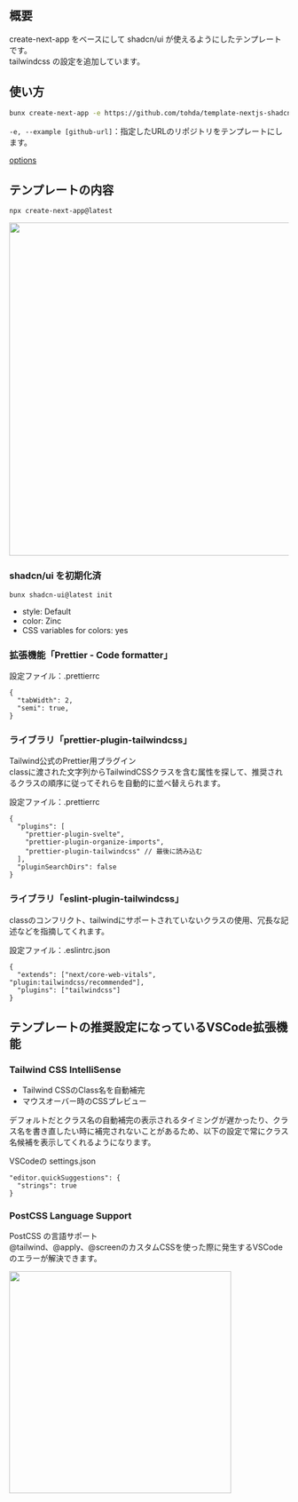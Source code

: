 ## 概要
create-next-app をベースにして shadcn/ui が使えるようにしたテンプレートです。  
tailwindcss の設定を追加しています。

## 使い方

```bash
bunx create-next-app -e https://github.com/tohda/template-nextjs-shadcn
```

`-e, --example [github-url]`：指定したURLのリポジトリをテンプレートにします。

[options](https://nextjs.org/docs/pages/api-reference/create-next-app#options)

## テンプレートの内容

```
npx create-next-app@latest
```

<img src="https://github.com/tohda/template-nextjs-shadcn/assets/16369289/81b0fa3c-a40a-40e2-a560-04e710642c56" width="600">

### shadcn/ui を初期化済

```
bunx shadcn-ui@latest init
```

* style: Default
* color: Zinc
* CSS variables for colors: yes

### 拡張機能「Prettier - Code formatter」
設定ファイル：.prettierrc

```json:
{
  "tabWidth": 2,
  "semi": true,
}
```

### ライブラリ「prettier-plugin-tailwindcss」
Tailwind公式のPrettier用プラグイン  
classに渡された文字列からTailwindCSSクラスを含む属性を探して、推奨されるクラスの順序に従ってそれらを自動的に並べ替えられます。

設定ファイル：.prettierrc
```
{
  "plugins": [
    "prettier-plugin-svelte",
    "prettier-plugin-organize-imports",
    "prettier-plugin-tailwindcss" // 最後に読み込む
  ],
  "pluginSearchDirs": false
}
```

### ライブラリ「eslint-plugin-tailwindcss」
classのコンフリクト、tailwindにサポートされていないクラスの使用、冗長な記述などを指摘してくれます。

設定ファイル：.eslintrc.json
```
{
  "extends": ["next/core-web-vitals", "plugin:tailwindcss/recommended"],
  "plugins": ["tailwindcss"]
}
```


## テンプレートの推奨設定になっているVSCode拡張機能

### Tailwind CSS IntelliSense 
- Tailwind CSSのClass名を自動補完
- マウスオーバー時のCSSプレビュー

デフォルトだとクラス名の自動補完の表示されるタイミングが遅かったり、クラス名を書き直したい時に補完されないことがあるため、以下の設定で常にクラス名候補を表示してくれるようになります。  

VSCodeの settings.json
```
"editor.quickSuggestions": {
  "strings": true
}
```

### PostCSS Language Support
PostCSS の言語サポート  
@tailwind、@apply、@screenのカスタムCSSを使った際に発生するVSCodeのエラーが解決できます。

<img src="https://github.com/tohda/template-nextjs-shadcn/assets/16369289/dd2ace23-541c-443b-9655-cf767522faf8" width="400">

